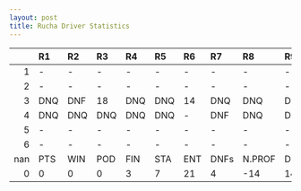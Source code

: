 ```yaml
---
layout: post 
title: Rucha Driver Statistics
--- 
```


|     | R1   | R2   | R3   | R4   | R5   | R6   | R7   | R8     | R9   | R10   | R11   | R12   | Points   | Pos   |
|----:|:-----|:-----|:-----|:-----|:-----|:-----|:-----|:-------|:-----|:------|:------|:------|:---------|:------|
|   1 | -    | -    | -    | -    | -    | -    | -    | -      | -    | -     | -     | -     | 70.0     | 6.0   |
|   2 | -    | -    | -    | -    | -    | -    | -    | -      | -    | -     | -     | -     | 105.0    | 3.0   |
|   3 | DNQ  | DNF  | 18   | DNQ  | DNQ  | 14   | DNQ  | DNQ    | DNQ  | DNF   | DNQ   | -     | 129.0    | 3.0   |
|   4 | DNQ  | DNQ  | DNQ  | DNQ  | DNQ  | -    | DNF  | DNQ    | DNQ  | 12    | DNF   | -     | 131.0    | 2.0   |
|   5 | -    | -    | -    | -    | -    | -    | -    | -      | -    | -     | -     | -     | 60.0     | 8.0   |
|   6 | -    | -    | -    | -    | -    | -    | -    | -      | -    | nan   | nan   | nan   | 103.0    | 1.0   |
| nan | PTS  | WIN  | POD  | FIN  | STA  | ENT  | DNFs | N.PROF | DNQ  | %FIN  | PPR   | BST   | CHA      | RNK   |
|   0 | 0    | 0    | 0    | 3    | 7    | 21   | 4    | -14    | 14   | 42.86 | 0.0   | 12    | 0.0      | 54.0  |